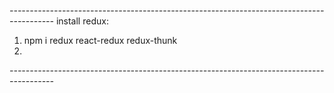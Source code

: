 *-----------------------------------------------------------------------------------------*
install redux:

1) npm i redux react-redux redux-thunk
2)

*-----------------------------------------------------------------------------------------*